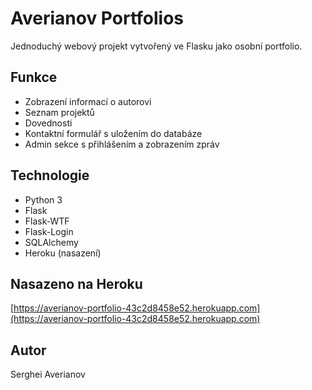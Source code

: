 # Averianov Portfolios

Jednoduchý webový projekt vytvořený ve Flasku jako osobní portfolio.

## Funkce
- Zobrazení informací o autorovi
- Seznam projektů
- Dovednosti
- Kontaktní formulář s uložením do databáze
- Admin sekce s přihlášením a zobrazením zpráv

## Technologie
- Python 3
- Flask
- Flask-WTF
- Flask-Login
- SQLAlchemy
- Heroku (nasazení)

## Nasazeno na Heroku
[https://averianov-portfolio-43c2d8458e52.herokuapp.com](https://averianov-portfolio-43c2d8458e52.herokuapp.com)

## Autor
Serghei Averianov
